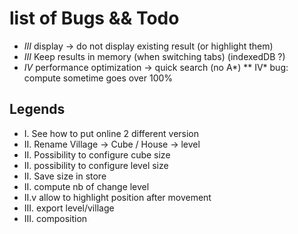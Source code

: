 # list of Bugs && Todo

* *III* display
    → do not display existing result (or highlight them)
* *III* Keep results in memory (when switching tabs) (indexedDB ?)
* *IV* performance optimization → quick search (no A*)
** IV* bug: compute sometime goes over 100%

## Legends

* I. See how to put online 2 different version
* II. Rename Village → Cube / House → level
* II. Possibility to configure cube size
* II. possibility to configure level size
* II. Save size in store
* II. compute nb of change level
* II.v allow to highlight position after movement
* III. export level/village
* III. composition
